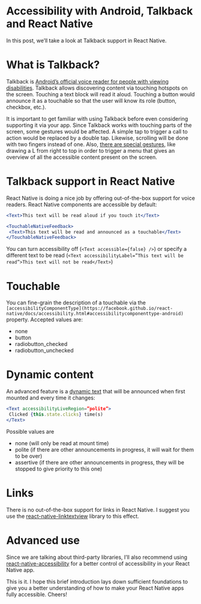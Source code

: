 Accessibility with Android, Talkback and React Native
===

In this post, we’ll take a look at Talkback support in React Native.

# What is Talkback?

Talkback is [Android’s official voice reader for people with viewing disabilities](https://www.androidcentral.com/what-google-talk-back). Talkback allows discovering content via touching hotspots on the screen. Touching a text block will read it aloud. Touching a button would announce it as a touchable so that the user will know its role (button, checkbox, etc.).

It is important to get familiar with using Talkback before even considering supporting it via your app. Since Talkback works with touching parts of the screen, some gestures would be affected. A simple tap to trigger a call to action would be replaced by a double tap. Likewise, scrolling will be done with two fingers instead of one. Also, [there are special gestures](https://support.google.com/accessibility/android/answer/6151827?hl=en&ref_topic=3529932), like drawing a L from right to top in order to trigger a menu that gives an overview of all the accessible content present on the screen.

# Talkback support in React Native

React Native is doing a nice job by offering out-of-the-box support for voice readers. React Native components are accessible by default:

```jsx
<Text>This text will be read aloud if you touch it</Text>
```

```jsx
<TouchableNativeFeedback>
 <Text>This text will be read and announced as a touchable</Text>
</TouchableNativeFeedback>
```

You can turn accessibility off (`<Text accessible={false} />`) or specify a different text to be read (`<Text accessibilityLabel=”This text will be read”>This text will not be read</Text>`)

# Touchable

You can fine-grain the description of a touchable via the `[accessibilityComponentType](https://facebook.github.io/react-native/docs/accessibility.html#accessibilitycomponenttype-android)` property. Accepted values are:

- none
- button
- radiobutton_checked
- radiobutton_unchecked

# Dynamic content

An advanced feature is a [dynamic text](https://facebook.github.io/react-native/docs/accessibility.html#accessibilityliveregion-android) that will be announced when first mounted and every time it changes:

```jsx
<Text accessibilityLiveRegion=”polite”>
 Clicked {this.state.clicks} time(s)
</Text>
```

Possible values are

- none (will only be read at mount time)
- polite (if there are other announcements in progress, it will wait for them to be over)
- assertive (if there are other announcements in progress, they will be stopped to give priority to this one)

# Links

There is no out-of-the-box support for links in React Native. I suggest you use the [react-native-linktextview](https://www.npmjs.com/package/react-native-linktextview) library to this effect.

# Advanced use

Since we are talking about third-party libraries, I’ll also recommend using [react-native-accessibility](https://www.npmjs.com/package/react-native-accessibility) for a better control of accessibility in your React Native app.

This is it. I hope this brief introduction lays down sufficient foundations to give you a better understanding of how to make your React Native apps fully accessible. Cheers!
